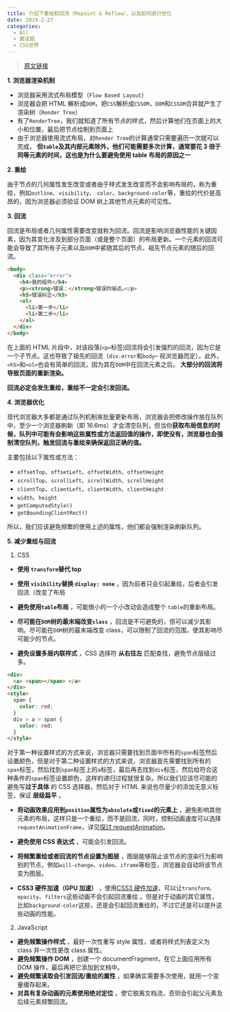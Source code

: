 ```yaml
---
title: 介绍下重绘和回流（Repaint & Reflow），以及如何进行优化
date: 2019-2-27
categories:
  - All
  - 面试题
  - CSS世界
---
```


> [原文链接](https://github.com/Advanced-Frontend/Daily-Interview-Question/issues/24)

**1. 浏览器渲染机制**

- 浏览器采用流式布局模型（`Flow Based Layout`）
- 浏览器会把 HTML 解析成`DOM`，把`CSS`解析成`CSSOM`，`DOM`和`CSSOM`合并就产生了渲染树（`Render Tree`）
- 有了`RenderTree`，我们就知道了所有节点的样式，然后计算他们在页面上的大小和位置，最后把节点绘制到页面上
- 由于浏览器使用流式布局，对`Render Tree`的计算通常只需要遍历一次就可以完成， **但`table`及其内部元素除外，他们可能需要多次计算，通常要花 3 倍于同等元素的时间，这也是为什么要避免使用 table 布局的原因之一**

**2. 重绘**

由于节点的几何属性发生改变或者由于样式发生改变而不会影响布局的，称为重绘，例如`outline`、`visibility`、 `color`、`background-color`等，重绘的代价是高昂的，因为浏览器必须验证 DOM 树上其他节点元素的可见性。

**3. 回流**

回流是布局或者几何属性需要改变就称为回流。回流是影响浏览器性能的关键因素，因为其变化涉及到部分页面（或是整个页面）的布局更新。一个元素的回流可能会导致了其所有子元素以及`DOM`中紧随其后的节点、祖先节点元素的随后的回流。

```html
<body>
  <div class="error">
    <h4>我的组件</h4>
    <p><strong>错误：</strong>错误的描述…</p>
    <h5>错误纠正</h5>
    <ol>
      <li>第一步</li>
      <li>第二步</li>
    </ol>
  </div>
</body>
```

在上面的 HTML 片段中，对该段落(`<p>`标签)回流将会引发强烈的回流，因为它是一个子节点。这也导致了祖先的回流（`div.error`和`body`– 视浏览器而定）。此外，`<h5>`和`<ol>`也会有简单的回流，因为其在`DOM`中在回流元素之后。 **大部分的回流将导致页面的重新渲染。**

**回流必定会发生重绘，重绘不一定会引发回流。**

**4. 浏览器优化**

现代浏览器大多都是通过队列机制来批量更新布局，浏览器会把修改操作放在队列中，至少一个浏览器刷新（即 16.6ms）才会清空队列，但当你**获取布局信息的时候，队列中可能有会影响这些属性或方法返回值的操作，即使没有，浏览器也会强制清空队列，触发回流与重绘来确保返回正确的值。**

主要包括以下属性或方法：

- `offsetTop`、`offsetLeft`、`offsetWidth`、`offsetHeight`
- `scrollTop`、`scrollLeft`、`scrollWidth`、`scrollHeight`
- `clientTop`、`clientLeft`、`clientWidth`、`clientHeight`
- `width`、`height`
- `getComputedStyle()`
- `getBoundingClientRect()`

所以，我们应该避免频繁的使用上述的属性，他们都会强制渲染刷新队列。

**5. 减少重绘与回流**

1. CSS

- **使用 `transform`替代 top**

- **使用 `visibility`替换 `display: none`** ，因为前者只会引起重绘，后者会引发回流（改变了布局

- **避免使用`table`布局** ，可能很小的一个小改动会造成整个 `table`的重新布局。

- **尽可能在`DOM`树的最末端改变`class`** ，回流是不可避免的，但可以减少其影响。尽可能在`DOM`树的最末端改变 class，可以限制了回流的范围，使其影响尽可能少的节点。

- **避免设置多层内联样式** ，CSS 选择符 **从右往左** 匹配查找，避免节点层级过多。

```html
<div>
  <a> <span></span> </a>
</div>
<style>
  span {
    color: red;
  }
  div > a > span {
    color: red;
  }
</style>
```

对于第一种设置样式的方式来说，浏览器只需要找到页面中所有的`span`标签然后设置颜色，但是对于第二种设置样式的方式来说，浏览器首先需要找到所有的 `span`标签，然后找到`span`标签上的`a`标签，最后再去找到`div`标签，然后给符合这种条件的`span`标签设置颜色，这样的递归过程就很复杂。所以我们应该尽可能的避免写**过于具体** 的 CSS 选择器，然后对于 HTML 来说也尽量少的添加无意义标签，保证 **层级扁平** 。

- **将动画效果应用到`position`属性为`absolute`或`fixed`的元素上** ，避免影响其他元素的布局，这样只是一个重绘，而不是回流，同时，控制动画速度可以选择 `requestAnimationFrame`，详见[探讨 requestAnimation](https://github.com/sisterAn/blog/issues/30ues/30)。

- **避免使用 CSS 表达式** ，可能会引发回流。

- **将频繁重绘或者回流的节点设置为图层** ，图层能够阻止该节点的渲染行为影响别的节点，例如`will-change`、`video`、`iframe`等标签，浏览器会自动将该节点变为图层。

- **CSS3 硬件加速（GPU 加速）** ，使用[CSS3 硬件加速](https://www.w3cplus.com/css3/introduction-to-hardware-acceleration-css-animations.html)，可以让`transform`、`opacity`、`filters`这些动画不会引起回流重绘 。但是对于动画的其它属性，比如`background-color`这些，还是会引起回流重绘的，不过它还是可以提升这些动画的性能。

2. JavaScript

- **避免频繁操作样式** ，最好一次性重写 style 属性，或者将样式列表定义为 class 并一次性更改 class 属性。
- **避免频繁操作 DOM** ，创建一个 documentFragment，在它上面应用所有 DOM 操作，最后再把它添加到文档中。
- **避免频繁读取会引发回流/重绘的属性** ，如果确实需要多次使用，就用一个变量缓存起来。
- **对具有复杂动画的元素使用绝对定位** ，使它脱离文档流，否则会引起父元素及后续元素频繁回流。
